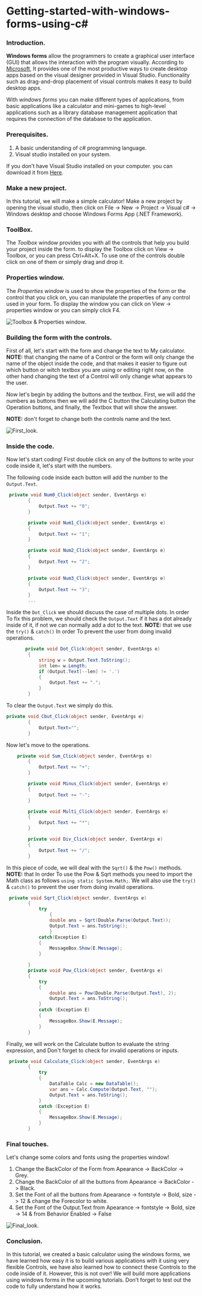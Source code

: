 # Getting-started-with-windows-forms-using-c#


### Introduction.



**Windows forms** allow the programmers to create a graphical user interface (GUI) that allows the interaction with the program visually. According to [Microsoft](https://docs.microsoft.com/en-us/dotnet/desktop/winforms/overview/?view=netdesktop-5.0), It provides one of the most productive ways to create desktop apps based on the visual designer provided in Visual Studio. Functionality such as drag-and-drop placement of visual controls makes it easy to build desktop apps.


With *windows forms* you can make different types of applications, from basic applications like a calculator and mini-games to high-level applications such as a library database management application that requires the connection of the database to the application.

### Prerequisites.


1. A basic understanding of c# programming language.
2. Visual studio installed on your system.

If you don't have Visual Studio installed on your computer. you can download it from [Here](https://visualstudio.microsoft.com/downloads/).

### Make a new project.


In this tutorial, we will make a simple calculator! Make a new project by opening the visual studio, then click on File -> New -> Project -> Visual c# -> Windows desktop and choose Windows Forms App (.NET Framework).


### ToolBox.

The *Toolbox* window provides you with all the controls that help you build your project inside the form. to display the Toolbox click on View -> Toolbox, or you can press Ctrl+Alt+X. To use one of the controls double click on one of them or simply drag and drop it.

### Properties window.

The *Properties window* is used to show the properties of the form or the control that you click on, you can manipulate the properties of any control used in your form. To display the window you can click on View -> properties window or you can simply click F4.   

![Toolbox & Properties window](https://raw.githubusercontent.com/mohamedgh16/Getting-started-with-windows-forms-using-c-/main/properties%20window%20and%20toolbox.png).

### Building the form with the controls.

First of all, let's start with the form and change the text to My calculator. **NOTE:** that changing the name of a Control or the form will only change the name of the object inside the code, and that makes it easier to figure out which button or witch textbox you are using or editing right now, on the other hand changing the text of a Control will only change what appears to the user.

Now let's begin by adding the buttons and the textbox. First, we will add the numbers as buttons then we will add the C button the Calculating button the Operation buttons, and finally, the Textbox that will show the answer.

**NOTE:** don't forget to change both the controls name and the text.

![First_look](https://raw.githubusercontent.com/mohamedgh16/Getting-started-with-windows-forms-using-c-/main/First_look1.png).

### Inside the code.

Now let's start coding! First double click on any of the buttons to write your code inside it, let's start with the numbers.

The following code inside each button will add the number to the `Output.Text`.

```c#
 private void Num0_Click(object sender, EventArgs e)
        {
            Output.Text += "0";
        }

        private void Num1_Click(object sender, EventArgs e)
        {
            Output.Text += "1";
        }

        private void Num2_Click(object sender, EventArgs e)
        {
            Output.Text += "2";
        }

        private void Num3_Click(object sender, EventArgs e)
        {
            Output.Text += "3";
        }
        ...
```
Inside the `Dot_Click` we should discuss the case of multiple dots. In order To fix this problem, we should check the `Output.Text` if it has a dot already inside of it, if not we can normally add a dot to the text. **NOTE:** that we use the `try()` & `catch()` In order To prevent the user from doing invalid operations.

```c#
       private void Dot_Click(object sender, EventArgs e)
        {
            string w = Output.Text.ToString();
            int len= w.Length;
            if (Output.Text[--len] != '.')
            {
                Output.Text += ".";
            }
        }
```
To clear the `Output.Text` we simply do this.

```c#
private void Cbut_Click(object sender, EventArgs e)
        {
            Output.Text="";
        }
```

Now let's move to the operations.


```c#
    private void Sum_Click(object sender, EventArgs e)
        {
            Output.Text += "+";
        }

        private void Minus_Click(object sender, EventArgs e)
        {
            Output.Text += "-";
        }

        private void Multi_Click(object sender, EventArgs e)
        {
            Output.Text += "*";
        }

        private void Div_Click(object sender, EventArgs e)
        {
            Output.Text += "/";
        }
```
In this piece of code, we will deal with the `Sqrt()` & the `Pow()` methods.
**NOTE:** that In order To use the Pow & Sqrt methods you need to import the Math class as follows `using static System.Math;`.
We will also use the `try()` & `catch()` to prevent the user from doing invalid operations.

```c#
 private void Sqrt_Click(object sender, EventArgs e)
        {              
            try
                {
                double ans = Sqrt(Double.Parse(Output.Text));
                Output.Text = ans.ToString();
                }
            catch(Exception E)
            {
                MessageBox.Show(E.Message);
            }

        }
        private void Pow_Click(object sender, EventArgs e)
        {
            try
            {
                double ans = Pow(Double.Parse(Output.Text), 2);
                Output.Text = ans.ToString();
            }
            catch (Exception E)
            {
                MessageBox.Show(E.Message);
            }
        }
```
Finally, we will work on the Calculate button to evaluate the string expression, and Don't forget to check for invalid operations or inputs.

```c#
 private void Calculate_Click(object sender, EventArgs e)
        {
            try
            {
                DataTable Calc = new DataTable();
                var ans = Calc.Compute(Output.Text, "");
                Output.Text = ans.ToString();
            }
            catch (Exception E)
            {
                MessageBox.Show(E.Message);
            }
        }
```

### Final touches.
Let's change some colors and fonts using the properties window!

1. Change the BackColor of the Form from Apearance -> BackColor -> Grey.
1. Change the BackColor of all the buttons from Apearance -> BackColor -> Black.
1. Set the Font of all the buttons from Apearance -> fontstyle -> Bold, size -> 12 & change the Forecolor to white.
1. Set the Font of the Output.Text from Apearance -> fontstyle -> Bold, size -> 14 & from Behavior Enabled -> False

![Final_look](https://raw.githubusercontent.com/mohamedgh16/Getting-started-with-windows-forms-using-c-/main/Final_look.png).

### Conclusion.
In this tutorial, we created a basic calculator using the windows forms, we have learned how easy it is to build various applications with it using very flexible Controls, we have also learned how to connect these Controls to the code inside of it. However, this is not over! We will build more applications using windows forms in the upcoming tutorials. Don’t forget to test out the code to fully understand how it works.


